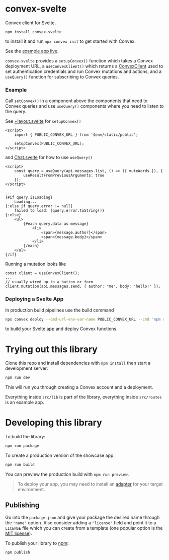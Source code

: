 # convex-svelte

Convex client for Svelte.

```
npm install convex-svelte
```

to install it and run `npx convex init` to get started with Convex.

See the [example app live](https://convex-svelte.vercel.app/).

`convex-svelte` provides a `setupConvex()` function which takes a Convex deployment URL,
a `useConvexClient()` which returns a [ConvexClient](https://docs.convex.dev/api/classes/browser.ConvexClient)
used to set authentication credentials and run Convex mutations and actions,
and a `useQuery()` function for subscribing to Convex queries.

### Example

Call `setConvex()` in a component above the components that need to Convex queries
and use `useQuery()` components where you need to listen to the query.

See [+layout.svelte](src/routes/+layout.svelte) for `setupConvex()`

```svelte
<script>
	import { PUBLIC_CONVEX_URL } from '$env/static/public';

	setupConvex(PUBLIC_CONVEX_URL);
</script>
```

and [Chat.svelte](src/routes/Chat.svelte) for how to use `useQuery()`

```svelte
<script>
	const query = useQuery(api.messages.list, () => ({ muteWords }), {
		useResultFromPreviousArguments: true
	});
</script>

...
{#if query.isLoading}
	Loading...
{:else if query.error != null}
	failed to load: {query.error.toString()}
{:else}
	<ul>
		{#each query.data as message}
			<li>
				<span>{message.author}</span>
				<span>{message.body}</span>
			</li>
		{/each}
	</ul>
{/if}
```

Running a mutation looks like

```svelte
const client = useConvexClient();
...
// usually wired up to a button or form
client.mutation(api.messages.send, { author: "me", body: "hello!" });
```

### Deploying a Svelte App

In production build pipelines use the build command

```bash
npx convex deploy --cmd-url-env-var-name PUBLIC_CONVEX_URL --cmd 'npm run build'
```

to build your Svelte app and deploy Convex functions.

# Trying out this library

Clone this repo and install dependencies with `npm install` then start a development server:

```bash
npm run dev
```

This will run you through creating a Convex account and a deployment.

Everything inside `src/lib` is part of the library, everything inside `src/routes` is an example app.

# Developing this library

To build the library:

```bash
npm run package
```

To create a production version of the showcase app:

```bash
npm run build
```

You can preview the production build with `npm run preview`.

> To deploy your app, you may need to install an [adapter](https://kit.svelte.dev/docs/adapters) for your target environment.

## Publishing

Go into the `package.json` and give your package the desired name through the `"name"` option. Also consider adding a `"license"` field and point it to a `LICENSE` file which you can create from a template (one popular option is the [MIT license](https://opensource.org/license/mit/)).

To publish your library to [npm](https://www.npmjs.com):

```bash
npm publish
```
